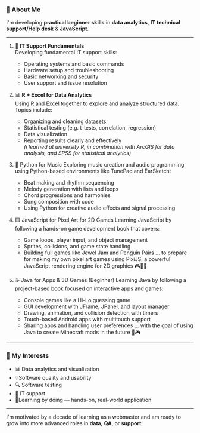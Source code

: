 ### 👋 About Me

I'm developing **practical beginner skills** in **data analytics**, **IT technical support/Help desk** & **JavaScript**.

---

1. 🔧 **IT Support Fundamentals**   
   Developing fundamental IT support skills:  
   - Operating systems and basic commands  
   - Hardware setup and troubleshooting  
   - Basic networking and security  
   - User support and issue resolution
     
2. 📊 **R + Excel for Data Analytics**   
   Using R and Excel together to explore and analyze structured data.  
   Topics include:
   - Organizing and cleaning datasets  
   - Statistical testing (e.g. t-tests, correlation, regression)  
   - Data visualization  
   - Reporting results clearly and effectively  
   *(i learned at university R, in combination with ArcGIS for data analysis, and SPSS for statistical analytics)*

3. 🐍 Python for Music 
   Exploring music creation and audio programming using Python-based environments like TunePad and EarSketch:
    - Beat making and rhythm sequencing
    - Melody generation with lists and loops
    - Chord progressions and harmonies
    - Song composition with code
    - Using Python for creative audio effects and signal processing

4. 🟨 JavaScript for Pixel Art for 2D Games
Learning JavaScript by following a hands-on game development book that covers:
    - Game loops, player input, and object management
    - Sprites, collisions, and game state handling
    - Building full games like Jewel Jam and Penguin Pairs
... to prepare for making my own pixel art games using PixiJS, a powerful JavaScript rendering engine for 2D graphics 🎮🧩🎨

5. ☕ Java for Apps & 3D Games (Beginner)
Learning Java by following a project-based book focused on interactive apps and games:
    - Console games like a Hi-Lo guessing game
    - GUI development with JFrame, JPanel, and layout manager
    - Drawing, animation, and collision detection with timers
    - Touch-based Android apps with multitouch support
    - Sharing apps and handling user preferences
... with the goal of using Java to create Minecraft mods in the future 🧱🎮
   
---

### 💪 My Interests

- 📊 Data analytics and visualization  
- 💡Software quality and usability  
- 🔍 Software testing  
- 🔧 IT support  
- 🎨Learning by doing — hands-on, real-world application  

---

I'm motivated by a decade of learning as a webmaster and am ready to grow into more advanced roles in **data**, **QA**, or **support**.
